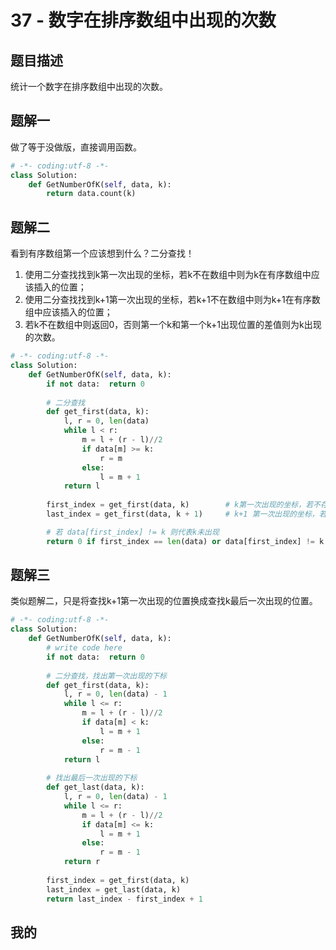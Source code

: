 # 37 - 数字在排序数组中出现的次数

## 题目描述
统计一个数字在排序数组中出现的次数。



## 题解一
做了等于没做版，直接调用函数。

```python
# -*- coding:utf-8 -*-
class Solution:
    def GetNumberOfK(self, data, k):
        return data.count(k)
```

## 题解二
看到有序数组第一个应该想到什么？二分查找！

1. 使用二分查找找到k第一次出现的坐标，若k不在数组中则为k在有序数组中应该插入的位置；
2. 使用二分查找找到k+1第一次出现的坐标，若k+1不在数组中则为k+1在有序数组中应该插入的位置；
3. 若k不在数组中则返回0，否则第一个k和第一个k+1出现位置的差值则为k出现的次数。
```python
# -*- coding:utf-8 -*-
class Solution:
    def GetNumberOfK(self, data, k):
        if not data:  return 0
 
        # 二分查找
        def get_first(data, k):
            l, r = 0, len(data)
            while l < r:
                m = l + (r - l)//2
                if data[m] >= k:
                    r = m
                else:
                    l = m + 1
            return l
         
        first_index = get_first(data, k)        # k第一次出现的坐标，若不存在则为其应该插入的坐标
        last_index = get_first(data, k + 1)     # k+1 第一次出现的坐标，若不存在则为其应该插入的坐标

        # 若 data[first_index] != k 则代表k未出现
        return 0 if first_index == len(data) or data[first_index] != k else (last_index - first_index)
```

## 题解三
类似题解二，只是将查找k+1第一次出现的位置换成查找k最后一次出现的位置。
```python
# -*- coding:utf-8 -*-
class Solution:
    def GetNumberOfK(self, data, k):
        # write code here
        if not data:  return 0
 
        # 二分查找，找出第一次出现的下标
        def get_first(data, k):
            l, r = 0, len(data) - 1
            while l <= r:
                m = l + (r - l)//2
                if data[m] < k:
                    l = m + 1
                else:
                    r = m - 1
            return l
 
        # 找出最后一次出现的下标
        def get_last(data, k):
            l, r = 0, len(data) - 1
            while l <= r:
                m = l + (r - l)//2
                if data[m] <= k:
                    l = m + 1
                else:
                    r = m - 1
            return r
         
        first_index = get_first(data, k)
        last_index = get_last(data, k)
        return last_index - first_index + 1
```
## 我的
